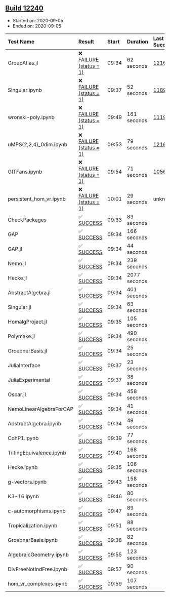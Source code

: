 ## [Build 12240](https://oscarci.mathematik.uni-kl.de/job/oscar/12240/)

* Started on: 2020-09-05
* Ended on: 2020-09-05

| Test Name    | Result | Start | Duration | Last Success | First Failure |
|:-------------|:-------|:------|:---------|:-------------|:--------------|
| GroupAtlas.jl | ❌ [FAILURE (status = 1)](https://oscarci.mathematik.uni-kl.de/job/oscar/12240/artifact/logs/build-12240/GroupAtlas.jl.log) | 09:34 | 62 seconds | [12167](https://oscarci.mathematik.uni-kl.de/job/oscar/12167/) | [12168](https://oscarci.mathematik.uni-kl.de/job/oscar/12168/) |
| Singular.ipynb | ❌ [FAILURE (status = 1)](https://oscarci.mathematik.uni-kl.de/job/oscar/12240/artifact/logs/build-12240/Singular.ipynb.log) | 09:37 | 52 seconds | [11893](https://oscarci.mathematik.uni-kl.de/job/oscar/11893/) | [11894](https://oscarci.mathematik.uni-kl.de/job/oscar/11894/) |
| wronski-poly.ipynb | ❌ [FAILURE (status = 1)](https://oscarci.mathematik.uni-kl.de/job/oscar/12240/artifact/logs/build-12240/wronski-poly.ipynb.log) | 09:49 | 161 seconds | [11192](https://oscarci.mathematik.uni-kl.de/job/oscar/11192/) | [11193](https://oscarci.mathematik.uni-kl.de/job/oscar/11193/) |
| uMPS(2,2,4)_0dim.ipynb | ❌ [FAILURE (status = 1)](https://oscarci.mathematik.uni-kl.de/job/oscar/12240/artifact/logs/build-12240/uMPS-2-2-4-_0dim.ipynb.log) | 09:53 | 79 seconds | [12167](https://oscarci.mathematik.uni-kl.de/job/oscar/12167/) | [12168](https://oscarci.mathematik.uni-kl.de/job/oscar/12168/) |
| GITFans.ipynb | ❌ [FAILURE (status = 1)](https://oscarci.mathematik.uni-kl.de/job/oscar/12240/artifact/logs/build-12240/GITFans.ipynb.log) | 09:54 | 71 seconds | [10566](https://oscarci.mathematik.uni-kl.de/job/oscar/10566/) | [10567](https://oscarci.mathematik.uni-kl.de/job/oscar/10567/) |
| persistent_hom_vr.ipynb | ❌ [FAILURE (status = 1)](https://oscarci.mathematik.uni-kl.de/job/oscar/12240/artifact/logs/build-12240/persistent_hom_vr.ipynb.log) | 10:01 | 29 seconds | unknown | unknown |
| CheckPackages | ✅ [SUCCESS](https://oscarci.mathematik.uni-kl.de/job/oscar/12240/artifact/logs/build-12240/CheckPackages.log) | 09:33 | 83 seconds |  |  |
| GAP | ✅ [SUCCESS](https://oscarci.mathematik.uni-kl.de/job/oscar/12240/artifact/logs/build-12240/GAP.log) | 09:34 | 166 seconds |  |  |
| GAP.jl | ✅ [SUCCESS](https://oscarci.mathematik.uni-kl.de/job/oscar/12240/artifact/logs/build-12240/GAP.jl.log) | 09:34 | 44 seconds |  |  |
| Nemo.jl | ✅ [SUCCESS](https://oscarci.mathematik.uni-kl.de/job/oscar/12240/artifact/logs/build-12240/Nemo.jl.log) | 09:34 | 239 seconds |  |  |
| Hecke.jl | ✅ [SUCCESS](https://oscarci.mathematik.uni-kl.de/job/oscar/12240/artifact/logs/build-12240/Hecke.jl.log) | 09:34 | 2077 seconds |  |  |
| AbstractAlgebra.jl | ✅ [SUCCESS](https://oscarci.mathematik.uni-kl.de/job/oscar/12240/artifact/logs/build-12240/AbstractAlgebra.jl.log) | 09:34 | 401 seconds |  |  |
| Singular.jl | ✅ [SUCCESS](https://oscarci.mathematik.uni-kl.de/job/oscar/12240/artifact/logs/build-12240/Singular.jl.log) | 09:34 | 63 seconds |  |  |
| HomalgProject.jl | ✅ [SUCCESS](https://oscarci.mathematik.uni-kl.de/job/oscar/12240/artifact/logs/build-12240/HomalgProject.jl.log) | 09:35 | 105 seconds |  |  |
| Polymake.jl | ✅ [SUCCESS](https://oscarci.mathematik.uni-kl.de/job/oscar/12240/artifact/logs/build-12240/Polymake.jl.log) | 09:34 | 490 seconds |  |  |
| GroebnerBasis.jl | ✅ [SUCCESS](https://oscarci.mathematik.uni-kl.de/job/oscar/12240/artifact/logs/build-12240/GroebnerBasis.jl.log) | 09:34 | 25 seconds |  |  |
| JuliaInterface | ✅ [SUCCESS](https://oscarci.mathematik.uni-kl.de/job/oscar/12240/artifact/logs/build-12240/JuliaInterface.log) | 09:37 | 23 seconds |  |  |
| JuliaExperimental | ✅ [SUCCESS](https://oscarci.mathematik.uni-kl.de/job/oscar/12240/artifact/logs/build-12240/JuliaExperimental.log) | 09:37 | 38 seconds |  |  |
| Oscar.jl | ✅ [SUCCESS](https://oscarci.mathematik.uni-kl.de/job/oscar/12240/artifact/logs/build-12240/Oscar.jl.log) | 09:34 | 458 seconds |  |  |
| NemoLinearAlgebraForCAP | ✅ [SUCCESS](https://oscarci.mathematik.uni-kl.de/job/oscar/12240/artifact/logs/build-12240/NemoLinearAlgebraForCAP.log) | 09:34 | 41 seconds |  |  |
| AbstractAlgebra.ipynb | ✅ [SUCCESS](https://oscarci.mathematik.uni-kl.de/job/oscar/12240/artifact/logs/build-12240/AbstractAlgebra.ipynb.log) | 09:34 | 49 seconds |  |  |
| CohP1.ipynb | ✅ [SUCCESS](https://oscarci.mathematik.uni-kl.de/job/oscar/12240/artifact/logs/build-12240/CohP1.ipynb.log) | 09:39 | 77 seconds |  |  |
| TiltingEquivalence.ipynb | ✅ [SUCCESS](https://oscarci.mathematik.uni-kl.de/job/oscar/12240/artifact/logs/build-12240/TiltingEquivalence.ipynb.log) | 09:40 | 168 seconds |  |  |
| Hecke.ipynb | ✅ [SUCCESS](https://oscarci.mathematik.uni-kl.de/job/oscar/12240/artifact/logs/build-12240/Hecke.ipynb.log) | 09:35 | 106 seconds |  |  |
| g-vectors.ipynb | ✅ [SUCCESS](https://oscarci.mathematik.uni-kl.de/job/oscar/12240/artifact/logs/build-12240/g-vectors.ipynb.log) | 09:43 | 158 seconds |  |  |
| K3-16.ipynb | ✅ [SUCCESS](https://oscarci.mathematik.uni-kl.de/job/oscar/12240/artifact/logs/build-12240/K3-16.ipynb.log) | 09:46 | 80 seconds |  |  |
| c-automorphisms.ipynb | ✅ [SUCCESS](https://oscarci.mathematik.uni-kl.de/job/oscar/12240/artifact/logs/build-12240/c-automorphisms.ipynb.log) | 09:47 | 89 seconds |  |  |
| Tropicalization.ipynb | ✅ [SUCCESS](https://oscarci.mathematik.uni-kl.de/job/oscar/12240/artifact/logs/build-12240/Tropicalization.ipynb.log) | 09:51 | 88 seconds |  |  |
| GroebnerBasis.ipynb | ✅ [SUCCESS](https://oscarci.mathematik.uni-kl.de/job/oscar/12240/artifact/logs/build-12240/GroebnerBasis.ipynb.log) | 09:38 | 82 seconds |  |  |
| AlgebraicGeometry.ipynb | ✅ [SUCCESS](https://oscarci.mathematik.uni-kl.de/job/oscar/12240/artifact/logs/build-12240/AlgebraicGeometry.ipynb.log) | 09:55 | 123 seconds |  |  |
| DivFreeNotIndFree.ipynb | ✅ [SUCCESS](https://oscarci.mathematik.uni-kl.de/job/oscar/12240/artifact/logs/build-12240/DivFreeNotIndFree.ipynb.log) | 09:57 | 90 seconds |  |  |
| hom_vr_complexes.ipynb | ✅ [SUCCESS](https://oscarci.mathematik.uni-kl.de/job/oscar/12240/artifact/logs/build-12240/hom_vr_complexes.ipynb.log) | 09:59 | 107 seconds |  |  |
